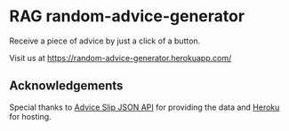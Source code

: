 # RAG random-advice-generator
Receive a piece of advice by just a click of a button.

Visit us at https://random-advice-generator.herokuapp.com/

## Acknowledgements
Special thanks to [Advice Slip JSON API](https://api.adviceslip.com/) for providing the data and [Heroku](https://heroku.com/) for hosting.
